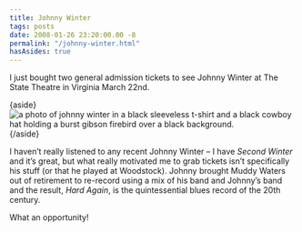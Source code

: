 ```yaml
---
title: Johnny Winter
tags: posts
date: 2008-01-26 23:20:00.00 -8
permalink: "/johnny-winter.html"
hasAsides: true
---
```

I just bought two general admission tickets to see Johnny Winter
at The State Theatre in Virginia March 22nd.

{aside}![a photo of johnny winter in a black sleeveless t-shirt and a black cowboy hat holding a burst gibson firebird over a black background.](/images/johnny-winter3.gif){/aside}

I haven’t really listened to any recent Johnny Winter – I have _Second Winter_ and it’s great, but what really motivated me to grab tickets isn’t specifically his stuff (or that he played at Woodstock). Johnny brought Muddy Waters out of retirement to re-record using a mix of his band and Johnny’s band and the result, _Hard Again_, is the quintessential blues record of the 20th century.

What an opportunity!